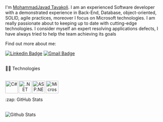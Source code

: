 I'm [MohammadJavad Tavakoli](https://www.linkedin.com/in/mohammadjavad-tavakoli). I am an experienced Software developer with a demonstrated experience in Back-End, Database, object-oriented, SOLID, agile practices, moreover I focus on Microsoft technologies. I am really passionate about to keeping up to date with cutting-edge technologies. I consider myself an expert resolving applications defects, I have always tried to help the team achieving its goals
  <br /> 
  
Find out more about me:  

[![Linkedin Badge](https://img.shields.io/badge/-mohammadjavadtavakoli-blue?style=flat-square&logo=Linkedin&logoColor=white&link=https://www.linkedin.com/in/mohammadjavad-tavakoli/)](https://www.linkedin.com/in/mohammadjavad-tavakoli/)
[![Gmail Badge](https://img.shields.io/badge/m.j.tavakoly66@gmail.com-c14438?style=flat-square&logo=Gmail&logoColor=white&link=mailto:m.j.tavakoly66@gmail.com)](mailto:m.h.tavakoly66@gmail.com)


<br>
  <summary>👨‍💻 Technologies </summary>
  
  <br />  
 
  <p align="center">
    <a href="https://docs.microsoft.com/dotnet/csharp/" target="_blank"><img align="left" alt="C#" width="40" height="40" src="https://upload.wikimedia.org/wikipedia/commons/0/0d/C_Sharp_wordmark.svg" /></a>
    <a href="https://docs.microsoft.com/dotnet/" target="_blank"><img align="left" alt=".NET Core" width="40" height="40" src="https://upload.wikimedia.org/wikipedia/commons/e/ee/.NET_Core_Logo.svg" /></a>
    <a href="https://docs.microsoft.com/aspnet/core/" target="_blank"><img align="left" alt="ASP.NET Core" width="40" height="40" src="http://umutluoglu.com/wp-content/uploads/2016/07/aspnet-core-logo.png" /></a>  
    <a href="https://www.microsoft.com/sql-server/" target="_blank"><img align="left" alt="Microsoft SQL Server" width="40" height="40" src="https://cdn.worldvectorlogo.com/logos/microsoft-sql-server.svg" /></a>

  </p>
  <br />
    <br />
    
<br>
<summary>:zap: GitHub Stats</summary>

  <br />  

![Github Stats](https://github-readme-stats.vercel.app/api?username=mohammadjavadtavakoli&hide=contribs,prs)




